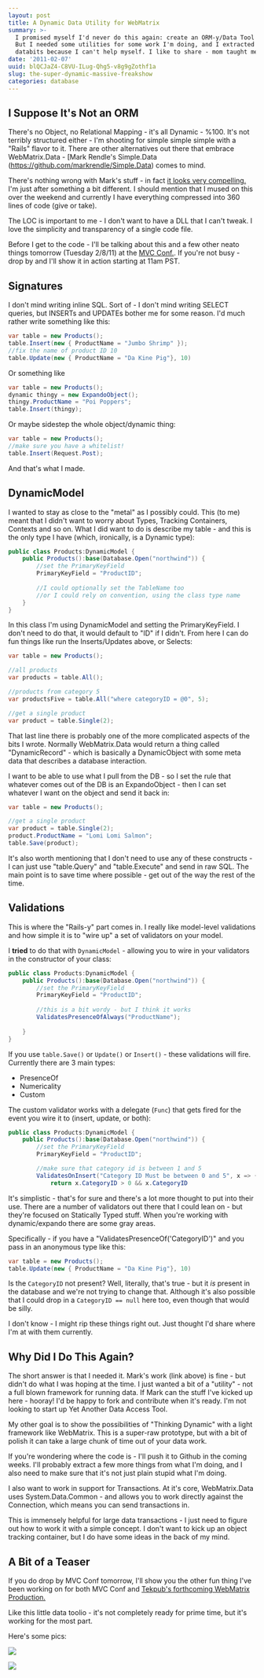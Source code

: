 ```yaml
---
layout: post
title: A Dynamic Data Utility for WebMatrix
summary: >-
  I promised myself I'd never do this again: create an ORM-y/Data Tool for .NET.
  But I needed some utilities for some work I'm doing, and I extracted the
  databits because I can't help myself. I like to share - mom taught me right.
date: '2011-02-07'
uuid: blQCJaZ4-C8VU-ILug-Qhg5-v8g9gZothf1a
slug: the-super-dynamic-massive-freakshow
categories: database
---
```


## I Suppose It's Not an ORM


There's no Object, no Relational Mapping - it's all Dynamic - %100. It's not terribly structured either - I'm shooting for simple simple simple with a "Rails" flavor to it. There are other alternatives out there that embrace WebMatrix.Data - [Mark Rendle's Simple.Data (https://github.com/markrendle/Simple.Data) comes to mind.

There's nothing wrong with Mark's stuff - in fact [it looks very compelling.](http://blog.markrendle.net/2010/08/05/introducing-simple-data/) I'm just after something a bit different. I should mention that I mused on this over the weekend and currently I have everything compressed into 360 lines of code (give or take).

The LOC is important to me - I don't want to have a DLL that I can't tweak. I love the simplicity and transparency of a single code file.

Before I get to the code - I'll be talking about this and a few other neato things tomorrow (Tuesday 2/8/11) at the [MVC Conf.](http://www.mvcconf.com/). If you're not busy - drop by and I'll show it in action starting at 11am PST.

## Signatures

I don't mind writing inline SQL. Sort of - I don't mind writing SELECT queries, but INSERTs and UPDATEs bother me for some reason. I'd much rather write something like this:

```csharp
var table = new Products();
table.Insert(new { ProductName = "Jumbo Shrimp" });
//fix the name of product ID 10
table.Update(new { ProductName = "Da Kine Pig"}, 10)
```

Or something like

```csharp
var table = new Products();
dynamic thingy = new ExpandoObject();
thingy.ProductName = "Poi Poppers";
table.Insert(thingy);
```

Or maybe sidestep the whole object/dynamic thing:

```csharp
var table = new Products();
//make sure you have a whitelist!
table.Insert(Request.Post);
```

And that's what I made.

## DynamicModel


I wanted to stay as close to the "metal" as I possibly could. This (to me) meant that I didn't want to worry about Types, Tracking Containers, Contexts and so on. What I did want to do is describe my table - and this is the only type I have (which, ironically, is a Dynamic type):

```csharp
public class Products:DynamicModel {
    public Products():base(Database.Open("northwind")) {
        //set the PrimaryKeyField
        PrimaryKeyField = "ProductID";
        
        //I could optionally set the TableName too
        //or I could rely on convention, using the class type name
    }
}
```

In this class I'm using DynamicModel and setting the PrimaryKeyField. I don't need to do that, it would default to "ID" if I didn't. From here I can do fun things like run the Inserts/Updates above, or Selects:

```csharp
var table = new Products();

//all products
var products = table.All();

//products from category 5
var productsFive = table.All("where categoryID = @0", 5);

//get a single product
var product = table.Single(2);
```

That last line there is probably one of the more complicated aspects of the bits I wrote. Normally WebMatrix.Data would return a thing called "DynamicRecord" - which is basically a DynamicObject with some meta data that describes a database interaction.

I want to be able to use what I pull from the DB - so I set the rule that whatever comes out of the DB is an ExpandoObject - then I can set whatever I want on the object and send it back in:

```csharp
var table = new Products();

//get a single product
var product = table.Single(2);
product.ProductName = "Lomi Lomi Salmon";
table.Save(product);
```

It's also worth mentioning that I don't need to use any of these constructs - I can just use "table.Query" and "table.Execute" and send in raw SQL. The main point is to save time where possible - get out of the way the rest of the time.

## Validations


This is where the "Rails-y" part comes in. I really like model-level validations and how simple it is to "wire up" a set of validators on your model.

I **tried** to do that with `DynamicModel` - allowing you to wire in your validators in the constructor of your class:

```csharp
public class Products:DynamicModel {
    public Products():base(Database.Open("northwind")) {
        //set the PrimaryKeyField
        PrimaryKeyField = "ProductID";
        
        //this is a bit wordy - but I think it works
        ValidatesPresenceOfAlways("ProductName");
        
    }
}
```

If you use `table.Save()` or `Update()` or `Insert()` - these validations will fire. Currently there are 3 main types:

 - PresenceOf
 - Numericality
 - Custom
 
The custom validator works with a delegate (`Func`) that gets fired for the event you wire it to (insert, update, or both):

```csharp
public class Products:DynamicModel {
    public Products():base(Database.Open("northwind")) {
        //set the PrimaryKeyField
        PrimaryKeyField = "ProductID";

        //make sure that category id is between 1 and 5
        ValidatesOnInsert("Category ID Must be between 0 and 5", x => {
            return x.CategoryID > 0 && x.CategoryID 

```
It's simplistic - that's for sure and there's a lot more thought to put into their use. There are a number of validators out there that I could lean on - but they're focused on Statically Typed stuff. When you're working with dynamic/expando there are some gray areas.

Specifically - if you have a "ValidatesPresenceOf('CategoryID')" and you pass in an anonymous type like this:

```csharp
var table = new Products();
table.Update(new { ProductName = "Da Kine Pig"}, 10)
```

Is the `CategoryID` not present? Well, literally, that's true - but it *is* present in the database and we're not trying to change that. Although it's also possible that I could drop in a `CategoryID == null` here too, even though that would be silly.

I don't know - I might rip these things right out. Just thought I'd share where I'm at with them currently.

## Why Did I Do This Again?


The short answer is that I needed it. Mark's work (link above) is fine - but didn't do what I was hoping at the time. I just wanted a bit of a "utility" - not a full blown framework for running data. If Mark can the stuff I've kicked up here - hooray! I'd be happy to fork and contribute when it's ready. I'm not looking to start up Yet Another Data Access Tool.

My other goal is to show the possibilities of "Thinking Dynamic" with a light framework like WebMatrix. This is a super-raw prototype, but with a bit of polish it can take a large chunk of time out of your data work.

If you're wondering where the code is - I'll push it to Github in the coming weeks. I'll probably extract a few more things from what I'm doing, and I also need to make sure that it's not just plain stupid what I'm doing.

I also want to work in support for Transactions. At it's core, WebMatrix.Data uses System.Data.Common - and allows you to work directly against the Connection, which means you can send transactions in.

This is immensely helpful for large data transactions - I just need to figure out how to work it with a simple concept. I don't want to kick up an object tracking container, but I do have some ideas in the back of my mind.

## A Bit of a Teaser


If you do drop by MVC Conf tomorrow, I'll show you the other fun thing I've been working on for both MVC Conf and [Tekpub's forthcoming WebMatrix Production.](http://tekpub.com)
  
Like this little data toolio - it's not completely ready for prime time, but it's working for the most part.

Here's some pics:

![](http://rob.conery.io/img/massive-test.png)

![](http://rob.conery.io/img/massive-results.png)
